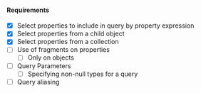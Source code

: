#### Requirements
* [x] Select properties to include in query by property expression
* [x] Select properties from a child object
* [x] Select properties from a collection
* [ ] Use of fragments on properties
    * [ ] Only on objects
* [ ] Query Parameters
    * [ ] Specifying non-null types for a query
* [ ] Query aliasing